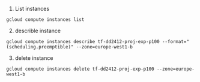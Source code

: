 1. List instances
```
gcloud compute instances list
```

2. describle instance
```
gcloud compute instances describe tf-dd2412-proj-exp-p100 --format="(scheduling.preemptible)" --zone=europe-west1-b
```

3. delete instance
```
gcloud compute instances delete tf-dd2412-proj-exp-p100 --zone=europe-west1-b
```